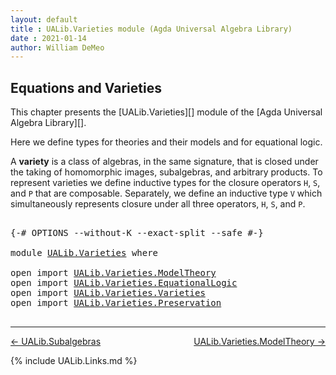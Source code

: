```yaml
---
layout: default
title : UALib.Varieties module (Agda Universal Algebra Library)
date : 2021-01-14
author: William DeMeo
---
```


## <a id="equations-and-varieties">Equations and Varieties</a>

This chapter presents the [UALib.Varieties][] module of the [Agda Universal Algebra Library][].

Here we define types for theories and their models and for equational logic.

A **variety** is a class of algebras, in the same signature, that is closed under the taking of homomorphic images, subalgebras, and arbitrary products.  To represent varieties we define inductive types for the closure operators `H`, `S`, and `P` that are composable.  Separately, we define an inductive type `V` which simultaneously represents closure under all three operators, `H`, `S`, and `P`.

<pre class="Agda">

<a id="783" class="Symbol">{-#</a> <a id="787" class="Keyword">OPTIONS</a> <a id="795" class="Pragma">--without-K</a> <a id="807" class="Pragma">--exact-split</a> <a id="821" class="Pragma">--safe</a> <a id="828" class="Symbol">#-}</a>

<a id="833" class="Keyword">module</a> <a id="840" href="UALib.Varieties.html" class="Module">UALib.Varieties</a> <a id="856" class="Keyword">where</a>

<a id="863" class="Keyword">open</a> <a id="868" class="Keyword">import</a> <a id="875" href="UALib.Varieties.ModelTheory.html" class="Module">UALib.Varieties.ModelTheory</a>
<a id="903" class="Keyword">open</a> <a id="908" class="Keyword">import</a> <a id="915" href="UALib.Varieties.EquationalLogic.html" class="Module">UALib.Varieties.EquationalLogic</a>
<a id="947" class="Keyword">open</a> <a id="952" class="Keyword">import</a> <a id="959" href="UALib.Varieties.Varieties.html" class="Module">UALib.Varieties.Varieties</a>
<a id="985" class="Keyword">open</a> <a id="990" class="Keyword">import</a> <a id="997" href="UALib.Varieties.Preservation.html" class="Module">UALib.Varieties.Preservation</a>

</pre>

--------------------------------------

[← UALib.Subalgebras](UALib.Subalgebras.html)
<span style="float:right;">[UALib.Varieties.ModelTheory →](UALib.Varieties.ModelTheory.html)</span>

{% include UALib.Links.md %}
